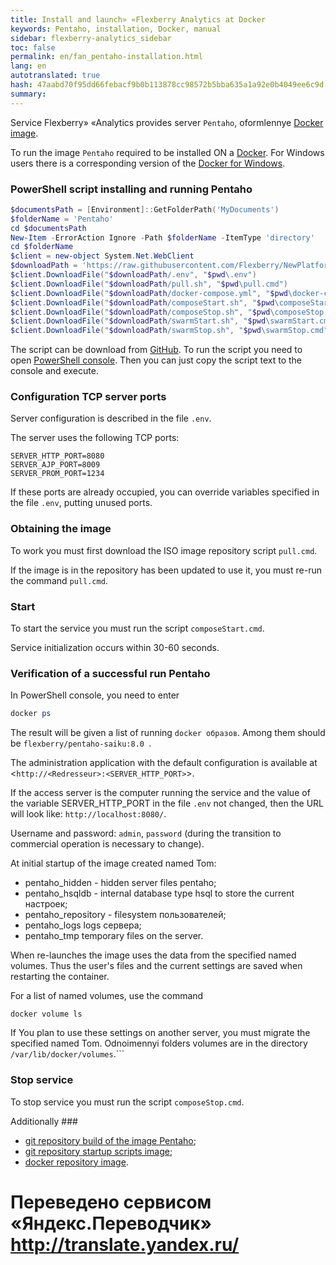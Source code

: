 ```yaml
--- 
title: Install and launch» «Flexberry Analytics at Docker 
keywords: Pentaho, installation, Docker, manual 
sidebar: flexberry-analytics_sidebar 
toc: false 
permalink: en/fan_pentaho-installation.html 
lang: en 
autotranslated: true 
hash: 47aabd70f95dd66febacf9b0b113878cc98572b5bba635a1a92e0b4049ee6c9d 
summary: 
--- 
```


Service Flexberry» «Analytics provides server `Pentaho`, oformlennye [Docker image](https://hub.docker.com/r/flexberry/pentaho/). 

To run the image `Pentaho` required to be installed ON a [Docker](https://docs.docker.com). For Windows users there is a corresponding version of the [Docker for Windows](https://docs.docker.com/docker-for-windows/install/). 

### PowerShell script installing and running Pentaho 

```powershell
$documentsPath = [Environment]::GetFolderPath('MyDocuments')
$folderName = 'Pentaho'
cd $documentsPath
New-Item -ErrorAction Ignore -Path $folderName -ItemType 'directory'
cd $folderName
$client = new-object System.Net.WebClient
$downloadPath = 'https://raw.githubusercontent.com/Flexberry/NewPlatform.Flexberry.Analytics/master/pentaho' 
$client.DownloadFile("$downloadPath/.env", "$pwd\.env")
$client.DownloadFile("$downloadPath/pull.sh", "$pwd\pull.cmd")
$client.DownloadFile("$downloadPath/docker-compose.yml", "$pwd\docker-compose.yml")
$client.DownloadFile("$downloadPath/composeStart.sh", "$pwd\composeStart.cmd")
$client.DownloadFile("$downloadPath/composeStop.sh", "$pwd\composeStop.cmd")
$client.DownloadFile("$downloadPath/swarmStart.sh", "$pwd\swarmStart.cmd")
$client.DownloadFile("$downloadPath/swarmStop.sh", "$pwd\swarmStop.cmd")
``` 

The script can be download from [GitHub](https://raw.githubusercontent.com/Flexberry/NewPlatform.Flexberry.Analytics/master/pentaho/getPentaho.ps1). 
To run the script you need to open [PowerShell console](https://docs.microsoft.com/ru-ru/powershell/scripting/setup/starting-windows-powershell?view=powershell-6). Then you can just copy the script text to the console and execute. 

### Configuration TCP server ports 

Server configuration is described in the file `.env`. 

The server uses the following TCP ports: 
```
SERVER_HTTP_PORT=8080
SERVER_AJP_PORT=8009
SERVER_PROM_PORT=1234
``` 

If these ports are already occupied, you can override variables specified in the file `.env`, putting unused ports. 

### Obtaining the image 

To work you must first download the ISO image repository script `pull.cmd`. 

If the image is in the repository has been updated to use it, you must re-run the command `pull.cmd`. 


### Start 

To start the service you must run the script `composeStart.cmd`. 

Service initialization occurs within 30-60 seconds. 

### Verification of a successful run Pentaho 

In PowerShell console, you need to enter 
```powershell
docker ps
``` 

The result will be given a list of running `docker образов`. 
Among them should be `flexberry/pentaho-saiku:8.0 `. 

The administration application with the default configuration is available at <`http://<Redresseur>:<SERVER_HTTP_PORT>`>. 

If the access server is the computer running the service and the value of the variable SERVER_HTTP_PORT in the file `.env` not changed, then the URL will look like: 
`http://localhost:8080/`. 

Username and password: `admin`, `password` (during the transition to commercial operation is necessary to change). 

At initial startup of the image created named Tom: 
- pentaho_hidden - hidden server files pentaho; 
- pentaho_hsqldb - internal database type hsql to store the current настроек; 
- pentaho_repository - filesystem пользователей; 
- pentaho_logs logs сервера; 
- pentaho_tmp temporary files on the server.

When re-launches the image uses the data from the specified named volumes. 
Thus the user's files and the current settings are saved when restarting the container. 

For a list of named volumes, use the command 
```
docker volume ls
``` 

If You plan to use these settings on another server, you must migrate the specified named Tom. 
Odnoimennyi folders volumes are in the directory `/var/lib/docker/volumes`.``` 

### Stop service 

To stop service you must run the script `composeStop.cmd`. 

Additionally ### 

- [git repository build of the image Pentaho](https://github.com/Flexberry/dockerfiles/blob/master/pentaho/README_ru.md); 
- [git repository startup scripts image](https://github.com/Flexberry/NewPlatform.Flexberry.Analytics/tree/master/pentaho); 
- [docker repository image](https://hub.docker.com/r/flexberry/pentaho/). 



 # Переведено сервисом «Яндекс.Переводчик» http://translate.yandex.ru/